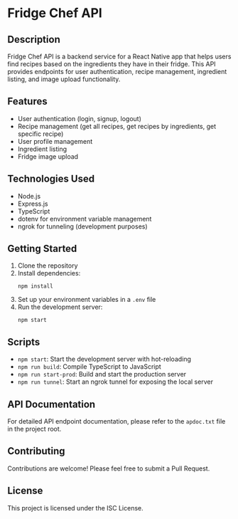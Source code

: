 # Fridge Chef API

## Description

Fridge Chef API is a backend service for a React Native app that helps users find recipes based on the ingredients they have in their fridge. This API provides endpoints for user authentication, recipe management, ingredient listing, and image upload functionality.

## Features

- User authentication (login, signup, logout)
- Recipe management (get all recipes, get recipes by ingredients, get specific recipe)
- User profile management
- Ingredient listing
- Fridge image upload

## Technologies Used

- Node.js
- Express.js
- TypeScript
- dotenv for environment variable management
- ngrok for tunneling (development purposes)

## Getting Started

1. Clone the repository
2. Install dependencies:
   ```
   npm install
   ```
3. Set up your environment variables in a `.env` file
4. Run the development server:
   ```
   npm start
   ```

## Scripts

- `npm start`: Start the development server with hot-reloading
- `npm run build`: Compile TypeScript to JavaScript
- `npm run start-prod`: Build and start the production server
- `npm run tunnel`: Start an ngrok tunnel for exposing the local server

## API Documentation

For detailed API endpoint documentation, please refer to the `apdoc.txt` file in the project root.

## Contributing

Contributions are welcome! Please feel free to submit a Pull Request.

## License

This project is licensed under the ISC License.
